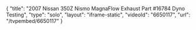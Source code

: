 {
    "title": "2007 Nissan 350Z Nismo MagnaFlow Exhaust Part #16784 Dyno Testing",
    "type": "solo",
    "layout": "iframe-static",
    "videoId": "6650117",
    "url": "\/tvpembed\/6650117"
}